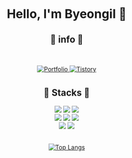 <div align="center">
  
# Hello, I'm Byeongil 👋

## 🔗 info 🔗
</br>
<p align="center">
<a href="https://mash-potato.github.io/Portfolio/" target="_blank">
<img src=https://img.shields.io/badge/Portfolio-%23000000.svg?&style=for-the-badge&logo=firefox&logoColor=#FF7139 alt=Portfolio style="margin-bottom: 5px;" />
</a>
<a href="https://rotomoo.tistory.com/" target="_blank">
<img src=https://img.shields.io/badge/Tistory-%2324292e.svg?&style=for-the-badge&logo=tvtime&logoColor=white alt=Tistory style="margin-bottom: 5px;" />
</a>
</p>


## 🔧 Stacks 🔧

<div> 
<img src="https://img.shields.io/badge/python-3670A0?style=flat-square&logo=python&logoColor=ffdd54"/>
<img src="https://img.shields.io/badge/java-%23ED8B00.svg?style=flat-square&logo=java&logoColor=white"/>
<img src="https://img.shields.io/badge/spring-%236DB33F.svg?style=flat-square&logo=spring&logoColor=white"/><br>
<img src="https://img.shields.io/badge/HTML5-E34F26?style=flat-square&logo=HTML5&logoColor=white"/>
<img src="https://img.shields.io/badge/CSS3-1572B6?style=flat-square&logo=CSS3&logoColor=white"/>
<img src="https://img.shields.io/badge/git-%23F05033.svg?style=flat-square&logo=git&logoColor=white"/><br>
<img src="https://img.shields.io/badge/MySQL-4479A1?style=flat-square&logo=MySQL&logoColor=white"/>
<img src="https://img.shields.io/badge/Amazon AWS-232F3E?style=flat-square&logo=Amazon%20AWS&logoColor=white"/>
</div>

<br />

[![Top Langs](https://github-readme-stats.vercel.app/api/top-langs/?username=Mash-Potato&layout=compact)](https://github.com/Mash-Potato/github-readme-stats)

</div>

